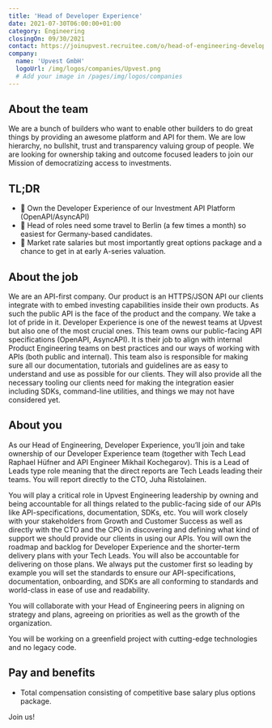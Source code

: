 ```yaml
---
title: 'Head of Developer Experience'
date: 2021-07-30T06:00:00+01:00
category: Engineering
closingOn: 09/30/2021
contact: https://joinupvest.recruitee.com/o/head-of-engineering-developer-experience-fmd
company: 
  name: 'Upvest GmbH'
  logoUrl: /img/logos/companies/Upvest.png
  # Add your image in /pages/img/logos/companies
---
```

## About the team
We are a bunch of builders who want to enable other builders to do great things by providing an awesome platform and API for them. We are low hierarchy, no bullshit, trust and transparency valuing group of people. We are looking for ownership taking and outcome focused leaders to join our Mission of democratizing access to investments.

## TL;DR
* :muscle: Own the Developer Experience of our Investment API Platform (OpenAPI/AsyncAPI)
* :house_with_garden: Head of roles need some travel to Berlin (a few times a month) so easiest for Germany-based candidates.
* :money_mouth_face: Market rate salaries but most importantly great options package and a chance to get in at early A-series valuation.

## About the job

We are an API-first company. Our product is an HTTPS/JSON API our clients integrate with to embed investing capabilities inside their own products. As such the public API is the face of the product and the company. We take a lot of pride in it. Developer Experience is one of the newest teams at Upvest but also one of the most crucial ones. This team owns our public-facing API specifications (OpenAPI, AsyncAPI). It is their job to align with internal Product Engineering teams on best practices and our ways of working with APIs (both public and internal). This team also is responsible for making sure all our documentation, tutorials and guidelines are as easy to understand and use as possible for our clients. They will also provide all the necessary tooling our clients need for making the integration easier including SDKs, command-line utilities, and things we may not have considered yet.

## About you

As our Head of Engineering, Developer Experience, you’ll join and take ownership of our Developer Experience team (together with Tech Lead Raphael Hüfner and API Engineer Mikhail Kochegarov). This is a Lead of Leads type role meaning that the direct reports are Tech Leads leading their teams. You will report directly to the CTO, Juha Ristolainen.

You will play a critical role in Upvest Engineering leadership by owning and being accountable for all things related to the public-facing side of our APIs like API-specifications, documentation, SDKs, etc. You will work closely with your stakeholders from Growth and Customer Success as well as directly with the CTO and the CPO in discovering and defining what kind of support we should provide our clients in using our APIs. You will own the roadmap and backlog for Developer Experience and the shorter-term delivery plans with your Tech Leads. You will also be accountable for delivering on those plans. We always put the customer first so leading by example you will set the standards to ensure our API-specifications, documentation, onboarding, and SDKs are all conforming to standards and world-class in ease of use and readability.

You will collaborate with your Head of Engineering peers in aligning on strategy and plans, agreeing on priorities as well as the growth of the organization.

You will be working on a greenfield project with cutting-edge technologies and no legacy code.

## Pay and benefits

- Total compensation consisting of competitive base salary plus options package.

Join us!
